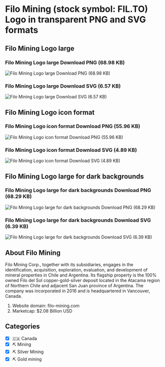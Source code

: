 # Filo Mining (stock symbol: FIL.TO) Logo in transparent PNG and SVG formats

## Filo Mining Logo large

### Filo Mining Logo large Download PNG (68.98 KB)

![Filo Mining Logo large Download PNG (68.98 KB)](/img/orig/FIL.TO_BIG-5dc0f908.png)

### Filo Mining Logo large Download SVG (6.57 KB)

![Filo Mining Logo large Download SVG (6.57 KB)](/img/orig/FIL.TO_BIG-3b65deab.svg)

## Filo Mining Logo icon format

### Filo Mining Logo icon format Download PNG (55.96 KB)

![Filo Mining Logo icon format Download PNG (55.96 KB)](/img/orig/FIL.TO-8ca44f74.png)

### Filo Mining Logo icon format Download SVG (4.89 KB)

![Filo Mining Logo icon format Download SVG (4.89 KB)](/img/orig/FIL.TO-53a0c513.svg)

## Filo Mining Logo large for dark backgrounds

### Filo Mining Logo large for dark backgrounds Download PNG (68.29 KB)

![Filo Mining Logo large for dark backgrounds Download PNG (68.29 KB)](/img/orig/FIL.TO_BIG.D-31c7c83b.png)

### Filo Mining Logo large for dark backgrounds Download SVG (6.39 KB)

![Filo Mining Logo large for dark backgrounds Download SVG (6.39 KB)](/img/orig/FIL.TO_BIG.D-4f87763b.svg)

## About Filo Mining

Filo Mining Corp., together with its subsidiaries, engages in the identification, acquisition, exploration, evaluation, and development of mineral properties in Chile and Argentina. Its flagship property is the 100% owned Filo del Sol copper-gold-silver deposit located in the Atacama region of Northern Chile and adjacent San Juan province of Argentina. The company was incorporated in 2016 and is headquartered in Vancouver, Canada.

1. Website domain: filo-mining.com
2. Marketcap: $2.08 Billion USD


## Categories
- [x] 🇨🇦 Canada
- [x] ⛏️ Mining
- [x] ⛏️ Silver Mining
- [x] ⛏️ Gold mining
